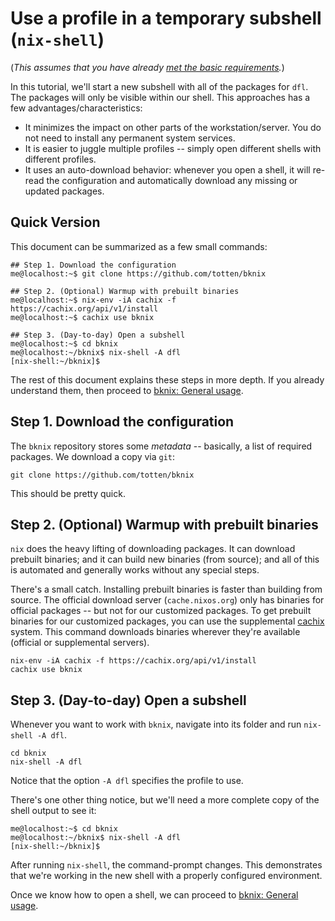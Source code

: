 # Use a profile in a temporary subshell (`nix-shell`)

(*This assumes that you have already [met the basic requirements](requirements.md).*)

In this tutorial, we'll start a new subshell with all of the packages for `dfl`.  The packages will only be visible within our
shell. This approaches has a few advantages/characteristics:

* It minimizes the impact on other parts of the workstation/server. You do not need to install any permanent system services.
* It is easier to juggle multiple profiles -- simply open different shells with different profiles.
* It uses an auto-download behavior: whenever you open a shell, it will re-read the configuration and automatically 
  download any missing or updated packages.

## Quick Version

This document can be summarized as a few small commands:

```
## Step 1. Download the configuration
me@localhost:~$ git clone https://github.com/totten/bknix

## Step 2. (Optional) Warmup with prebuilt binaries
me@localhost:~$ nix-env -iA cachix -f https://cachix.org/api/v1/install
me@localhost:~$ cachix use bknix

## Step 3. (Day-to-day) Open a subshell
me@localhost:~$ cd bknix
me@localhost:~/bknix$ nix-shell -A dfl
[nix-shell:~/bknix]$
```

The rest of this document explains these steps in more depth. If you already
understand them, then proceed to [bknix: General usage](usage-loco.md).

## Step 1. Download the configuration

The `bknix` repository stores some *metadata* -- basically, a list of required packages.  We download a copy via `git`:

```
git clone https://github.com/totten/bknix
```

This should be pretty quick.

## Step 2. (Optional) Warmup with prebuilt binaries

`nix` does the heavy lifting of downloading packages. It can download prebuilt binaries; and it can build new binaries
(from source); and all of this is automated and generally works without any special steps.

There's a small catch.  Installing prebuilt binaries is faster than building from source.  The official download server
(`cache.nixos.org`) only has binaries for official packages -- but not for our customized packages.  To get prebuilt
binaries for our customized packages, you can use the supplemental [cachix](https://cachix.org/) system.  This command downloads binaries
wherever they're available (official or supplemental servers).

```
nix-env -iA cachix -f https://cachix.org/api/v1/install
cachix use bknix
```

## Step 3. (Day-to-day) Open a subshell

Whenever you want to work with `bknix`, navigate into its folder and run `nix-shell -A dfl`.

```
cd bknix
nix-shell -A dfl
```

Notice that the option `-A dfl` specifies the profile to use.

There's one other thing notice, but we'll need a more complete copy of the shell output to see it:

```
me@localhost:~$ cd bknix
me@localhost:~/bknix$ nix-shell -A dfl
[nix-shell:~/bknix]$
```

After running `nix-shell`, the command-prompt changes. This demonstrates that we're working in the new shell with a properly configured environment.

Once we know how to open a shell, we can proceed to [bknix: General usage](usage-loco.md).
